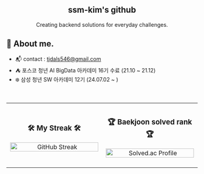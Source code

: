 <div align="center">
  
<h2> ssm-kim's github <a target="_blank" rel="noopener noreferrer" href="https://camo.githubusercontent.com/e8e7b06ecf583bc040eb60e44eb5b8e0ecc5421320a92929ce21522dbc34c891/68747470733a2f2f6d656469612e67697068792e636f6d2f6d656469612f6876524a434c467a6361737252346961377a2f67697068792e676966"></a> </h2> 
  
  Creating backend solutions for everyday challenges. <br>
  
</div>

## 💬 About me.
- :mailbox_with_mail: contact : tjdals546@gmail.com
- :tent: 포스코 청년 AI BigData 아카데미 16기 수료 (21.10 ~ 21.12)
- :snowflake: 삼성 청년 SW 아카데미 12기 (24.07.02 ~ )

<br/>

<table style="border-collapse: collapse; border: none;">
  <tr>
    <td width="50%" style="border: none; padding: 10px;">
      <h3 align="center">🛠️ My Streak 🛠️</h3>
      <p align="center">
        <a href="https://git.io/streak-stats">
          <img src="https://github-readme-streak-stats.herokuapp.com/?user=ssm-kim&theme=blueberry_duo" alt="GitHub Streak" width="100%">
        </a>
      </p>
    </td>
    <td width="50%" style="border: none; padding: 10px;">
      <h3 align="center">🏆 Baekjoon solved rank 🏆</h3>
      <p align="center">
        <a href="https://solved.ac/tjdals546">
          <img src="http://mazassumnida.wtf/api/v2/generate_badge?boj=tjdals546" alt="Solved.ac Profile" width="100%">
        </a>
      </p>
    </td>
  </tr>
</table>
